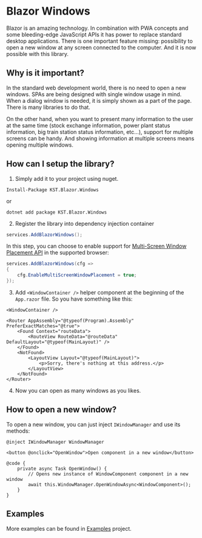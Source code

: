 # Blazor Windows

Blazor is an amazing technology. In combination with PWA concepts and some bleeding-edge JavaScript APIs
it has power to replace standard desktop applications. There is one important feature missing: possibility to open a new window at any screen connected to
the computer. And it is now possible with this library.

## Why is it important?

In the standard web development world, there is no need to open a new windows. SPAs are being designed with
single window usage in mind. When a dialog window is needed, it is simply shown as a part of the page.
There is many libraries to do that.

On the other hand, when you want to present many information to the user at the same time (stock exchange
information, power plant status information, big train station status information, etc...), support for
multiple screens can be handy. And showing information at multiple screens means opening multiple windows.

## How can I setup the library?

1) Simply add it to your project using nuget.

```
Install-Package KST.Blazor.Windows
```
or
```
dotnet add package KST.Blazor.Windows
```

2) Register the library into dependency injection container

```csharp
services.AddBlazorWindows();
```

In this step, you can choose to enable support for [Multi-Screen Window Placement API](https://webscreens.github.io/window-placement/)
in the supported browser:
```csharp
services.AddBlazorWindows(cfg =>
{
    cfg.EnableMultiScreenWindowPlacement = true;
});
```

3) Add `<WindowContainer />` helper component at the beginning of the `App.razor` file. So you have
something like this:
```cshtml
<WindowContainer />

<Router AppAssembly="@typeof(Program).Assembly" PreferExactMatches="@true">
    <Found Context="routeData">
        <RouteView RouteData="@routeData" DefaultLayout="@typeof(MainLayout)" />
    </Found>
    <NotFound>
        <LayoutView Layout="@typeof(MainLayout)">
            <p>Sorry, there's nothing at this address.</p>
        </LayoutView>
    </NotFound>
</Router>
```

4) Now you can open as many windows as you likes.

## How to open a new window?

To open a new window, you can just inject `IWindowManager` and use its methods:

```cshtml
@inject IWindowManager WindowManager

<button @onclick="OpenWindow">Open component in a new window</button>

@code {
    private async Task OpenWindow() {
        // Opens new instance of WindowComponent component in a new window
        await this.WindowManager.OpenWindowAsync<WindowComponent>();
    }
}
```

## Examples

More examples can be found in [Examples](Examples/Examples) project.
